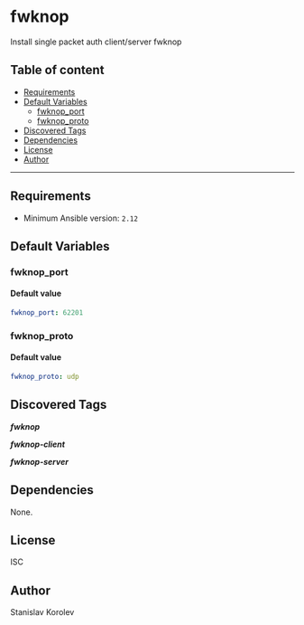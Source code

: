 # fwknop

Install single packet auth client/server fwknop

## Table of content

- [Requirements](#requirements)
- [Default Variables](#default-variables)
  - [fwknop_port](#fwknop_port)
  - [fwknop_proto](#fwknop_proto)
- [Discovered Tags](#discovered-tags)
- [Dependencies](#dependencies)
- [License](#license)
- [Author](#author)

---

## Requirements

- Minimum Ansible version: `2.12`

## Default Variables

### fwknop_port

#### Default value

```YAML
fwknop_port: 62201
```

### fwknop_proto

#### Default value

```YAML
fwknop_proto: udp
```

## Discovered Tags

**_fwknop_**

**_fwknop-client_**

**_fwknop-server_**


## Dependencies

None.

## License

ISC

## Author

Stanislav Korolev

